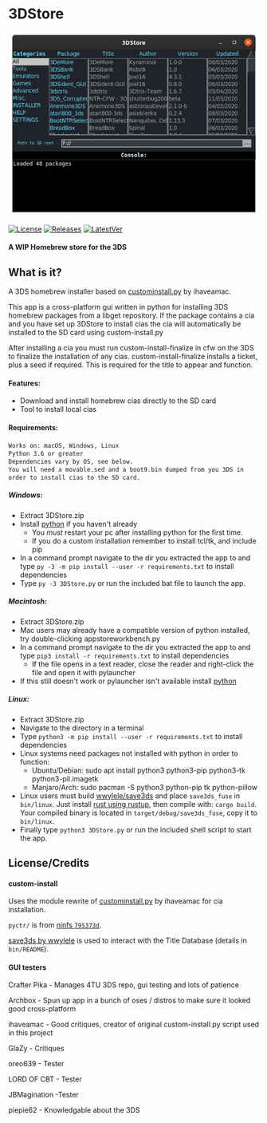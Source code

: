 # 3DStore

[![3DStore](https://github.com/LyfeOnEdge/3DStore/blob/master/docu/main.png?raw=true)]()

[![License](https://img.shields.io/badge/License-GPLv3-blue.svg)]() [![Releases](https://img.shields.io/github/downloads/LyfeOnEdge/3DStore/total.svg)]() [![LatestVer](https://img.shields.io/github/release-pre/LyfeOnEdge/3DStore.svg)]() 

#### A WIP Homebrew store for the 3DS

## What is it?

A 3DS homebrew installer based on [custominstall.py](https://github.com/ihaveamac/custom-install/tree/module-rewrite) by ihaveamac.

This app is a cross-platform gui written in python for installing 3DS homebrew packages from a libget repository. If the package contains a cia and you have set up 3DStore to install cias the cia will automatically be installed to the SD card using custom-install.py

After installing a cia you must run custom-install-finalize in cfw on the 3DS to finalize the installation of any cias.
custom-install-finalize installs a ticket, plus a seed if required. This is required for the title to appear and function.

#### Features:
- Download and install homebrew cias directly to the SD card
- Tool to install local cias

#### Requirements:
    Works on: macOS, Windows, Linux
    Python 3.6 or greater
    Dependencies vary by OS, see below.
    You will need a movable.sed and a boot9.bin dumped from you 3DS in order to install cias to the SD card.

##### Windows:
- Extract 3DStore.zip
- Install [python](https://www.python.org/downloads/windows/) if you haven't already
  - You *must* restart your pc after installing python for the first time.
  - If you do a custom installation remember to install tcl/tk, and include pip
- In a command prompt navigate to the dir you extracted the app to and type ```py -3 -m pip install --user -r requirements.txt``` to install dependencies
- Type `py -3 3DStore.py` or run the included bat file to launch the app.

##### Macintosh:
- Extract 3DStore.zip
- Mac users may already have a compatible version of python installed, try double-clicking appstoreworkbench.py
- In a command prompt navigate to the dir you extracted the app to and type ```pip3 install -r requirements.txt``` to install dependencies
  - If the file opens in a text reader, close the reader and right-click the file and open it with pylauncher
- If this still doesn't work or pylauncher isn't available install [python](https://www.python.org/downloads/mac-osx/)

##### Linux:
- Extract 3DStore.zip
- Navigate to the directory in a terminal
- Type ```python3 -m pip install --user -r requirements.txt``` to install dependencies
- Linux systems need packages not installed with python in order to function:
  - Ubuntu/Debian: sudo apt install python3 python3-pip python3-tk python3-pil.imagetk
  - Manjaro/Arch: sudo pacman -S python3 python-pip tk python-pillow
- Linux users must build [wwylele/save3ds](https://github.com/wwylele/save3ds) and place `save3ds_fuse` in `bin/linux`. Just install [rust using rustup](https://www.rust-lang.org/tools/install), then compile with: `cargo build`. Your compiled binary is located in `target/debug/save3ds_fuse`, copy it to `bin/linux`.
- Finally type `python3 3DStore.py` or run the included shell script to start the app.

## License/Credits
#### custom-install
Uses the module rewrite of [custominstall.py](https://github.com/ihaveamac/custom-install/tree/module-rewrite) by ihaveamac for cia installation.

`pyctr/` is from [ninfs `795373d`](https://github.com/ihaveamac/ninfs/tree/795373db07be0cacd60215d8eccf16fe03535984/ninfs/pyctr).

[save3ds by wwylele](https://github.com/wwylele/save3ds) is used to interact with the Title Database (details in `bin/README`).

#### GUI testers
Crafter Pika - Manages 4TU 3DS repo, gui testing and lots of patience

Archbox - Spun up app in a bunch of oses / distros to make sure it looked good cross-platform

ihaveamac - Good critiques, creator of original custom-install.py script used in this project

GlaZy - Critiques

oreo639 - Tester

LORD OF CBT - Tester

JBMagination -Tester

piepie62 - Knowledgable about the 3DS
